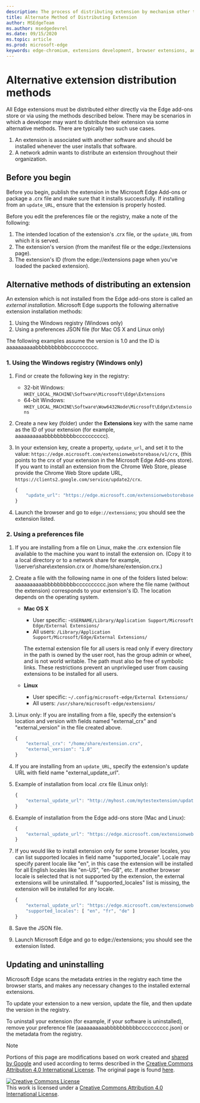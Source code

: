 ```yaml
---
description: The process of distributing extension by mechanism other than verified stores
title: Alternate Method of Distributing Extension
author: MSEdgeTeam
ms.author: msedgedevrel
ms.date: 09/15/2020
ms.topic: article
ms.prod: microsoft-edge
keywords: edge-chromium, extensions development, browser extensions, add-ons, partner center, developer
---
```


# Alternative extension distribution methods  

All Edge extensions must be distributed either directly via the Edge add-ons store or via using the methods described below. There may be scenarios in which a developer may want to distribute their extension via some alternative methods. There are typically two such use cases.
1. An extension is associated with another software and should be installed whenever the user installs that software.
1. A network admin wants to distribute an extension throughout their organization.
 

## Before you begin

Before you begin, publish the extension in the Microsoft Edge Add-ons or package a .crx file and make sure that it installs successfully. If installing from an `update_URL`, ensure that the extension is properly hosted.

Before you edit the preferences file or the registry, make a note of the following:
1. The intended location of the extension's .crx file, or the `update_URL` from which it is served.
1. The extension's version (from the manifest file or the edge://extensions page).
1. The extension's ID (from the edge://extensions page when you've loaded the packed extension).




## Alternative methods of distributing an extension

An extension which is not installed from the Edge add-ons store is called an _external installation_. Microsoft Edge supports the following alternative extension installation methods:  

1. Using the Windows registry (Windows only)
1. Using a preferences JSON file (for Mac OS X and Linux only)

The following examples assume the version is 1.0 and the ID is aaaaaaaaaabbbbbbbbbbcccccccccc.


### 1. Using the Windows registry \(Windows only\)

1. Find or create the following key in the registry:  
    *   32-bit Windows:  `HKEY_LOCAL_MACHINE\Software\Microsoft\Edge\Extensions`  
    *   64-bit Windows:  `HKEY_LOCAL_MACHINE\Software\Wow6432Node\Microsoft\Edge\Extensions`  
2. Create a new key \(folder\) under the **Extensions** key with the same name as the ID of your extension \(for example, aaaaaaaaaabbbbbbbbbbcccccccccc\).  
3. In your extension key, create a property, `update_url`, and set it to the value: `https://edge.microsoft.com/extensionwebstorebase/v1/crx`,  \(this points to the crx of your extension in the Microsoft Edge Add-ons store\). If you want to install an extension from the Chrome Web Store, please provide the Chrome Web Store update URL, `https://clients2.google.com/service/update2/crx`.  
    
    ```javascript
    {
        "update_url": "https://edge.microsoft.com/extensionwebstorebase/v1/crx"
    }
    ```  
    
4. Launch the browser and go to `edge://extensions`; you should see the extension listed.  



### 2. Using a preferences file

1. If you are installing from a file on Linux, make the .crx extension file available to the machine you want to install the extension on. (Copy it to a local directory or to a network share for example, \\\server\share\extension.crx or /home/share/extension.crx.)
2. Create a file with the following name in one of the folders listed below: aaaaaaaaaabbbbbbbbbbcccccccccc.json where the file name (without the extension) corresponds to your extension's ID. The location depends on the operating system.
    * **Mac OS X**
        * User specific: `~USERNAME/Library/Application Support/Microsoft Edge/External Extensions/`
        * All users: `/Library/Application Support/Microsoft/Edge/External Extensions/`
    
        The external extension file for all users is read only if every directory in the path is owned by the user root, has the group admin or wheel, and is not world writable. The path must also be free of symbolic links. These restrictions prevent an unprivileged user from causing extensions to be installed for all users.
    * **Linux**
        * User specific: `~/.config/microsoft-edge/External Extensions/`
        * All users: `/usr/share/microsoft-edge/extensions/`

3. Linux only: If you are installing from a file, specify the extension's location and version with fields named "external_crx" and "external_version" in the file created above.
    
    ```javascript
    {
        "external_crx": "/home/share/extension.crx",
        "external_version": "1.0"
    }
    ```

4. If you are installing from an `update_URL`, specify the extension's update URL with field name "external_update_url".
5. Example of installation from local .crx file (Linux only):

    ```javascript
    {
        "external_update_url": "http://myhost.com/mytestextension/updates.xml"
    }
    ```

6. Example of installation from the Edge add-ons store (Mac and Linux):

    ```javascript
    {
        "external_update_url": "https://edge.microsoft.com/extensionwebstorebase/v1/crx"
    }
    ```

7. If you would like to install extension only for some browser locales, you can list supported locales in field name "supported_locale". Locale may specify parent locale like "en", in this case the extension will be installed for all English locales like "en-US", "en-GB", etc. If another browser locale is selected that is not supported by the extension, the external extensions will be uninstalled. If "supported_locales" list is missing, the extension will be installed for any locale.

    ```javascript
    {
        "external_update_url": "https://edge.microsoft.com/extensionwebstorebase/v1/crx",
        "supported_locales": [ "en", "fr", "de" ]
    }
    ```

8. Save the JSON file.
9. Launch Microsoft Edge and go to edge://extensions; you should see the extension listed.



## Updating and uninstalling  

Microsoft Edge scans the metadata entries in the registry each time the browser starts, and makes any necessary changes to the installed external extensions.  

To update your extension to a new version, update the file, and then update the version in the registry.  

To uninstall your extension \(for example, if your software is uninstalled\), remove your preference file \(aaaaaaaaaabbbbbbbbbbcccccccccc.json\) or the metadata from the registry.  



<!-- image links -->  

<!-- links -->  

> [!NOTE]
> Portions of this page are modifications based on work created and [shared by Google][GoogleSitePolicies] and used according to terms described in the [Creative Commons Attribution 4.0 International License][CCA4IL]. The original page is found [here](https://developer.chrome.com/apps/external_extensions).  

[![Creative Commons License][CCby4Image]][CCA4IL]  
This work is licensed under a [Creative Commons Attribution 4.0 International License][CCA4IL].  

[CCA4IL]: https://creativecommons.org/licenses/by/4.0  
[CCby4Image]: https://i.creativecommons.org/l/by/4.0/88x31.png  
[GoogleSitePolicies]: https://developers.google.com/terms/site-policies
